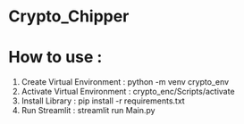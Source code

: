 # Crypto_Chipper
# How to use :
1. Create Virtual Environment : python -m venv crypto_env
2. Activate Virtual Environment : crypto_enc/Scripts/activate
3. Install Library : pip install -r requirements.txt
4. Run Streamlit : streamlit run Main.py
